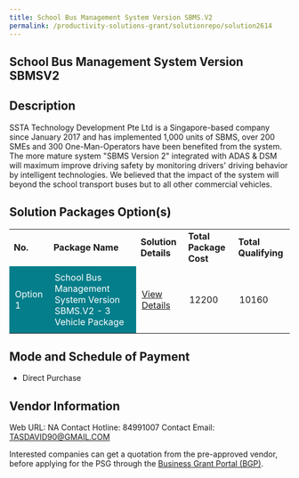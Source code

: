 ```yaml
---
title: School Bus Management System Version SBMS.V2
permalink: /productivity-solutions-grant/solutionrepo/solution2614
---
```


## School Bus Management System Version SBMSV2

## Description

SSTA Technology Development Pte Ltd is a Singapore-based company since January 2017 and has implemented 1,000 units of SBMS, over 200 SMEs and 300 One-Man-Operators have been benefited from the system. The more mature system "SBMS Version 2" integrated with ADAS & DSM will maximum improve driving safety by monitoring drivers' driving behavior by intelligent technologies. We believed that the impact of the system will beyond the school transport buses but to all other commercial vehicles.

## Solution Packages Option(s)

<table>
<tr>
<td><b>No.</b></td>
<td><b>Package Name</b></td>
<td><b>Solution Details</b></td>
<td><b>Total Package Cost</b></td>
<td><b>Total Qualifying</b></td>
</tr>
<tr>
<td style='padding: 10px; background-color: #037E8A; color: #FFFFFF;'>Option 1</td>
<td style='padding: 10px; background-color: #037E8A; color: #FFFFFF;'>School Bus Management System Version SBMS.V2 - 3 Vehicle Package</td>
<td style='padding: 10px;'><a href='https://www.gobusiness.gov.sg/images/psg/SSTA_Technology_20210102_Desensitised_Annex_3_Part_3.pdf' target='_blank'>View Details</a></td>
<td style='padding: 10px;'>12200</td>
<td style='padding: 10px;'>10160</td>
</tr>
</table>

## Mode and Schedule of Payment

 - Direct Purchase

## Vendor Information

 Web URL: NA 
Contact Hotline: 84991007 
Contact Email: TASDAVID90@GMAIL.COM 


Interested companies can get a quotation from the pre-approved vendor, before applying for the PSG through the <a href='https://www.businessgrants.gov.sg/'>Business Grant Portal (BGP)</a>.

<script src="/jquery/resize-tables.js"></script>
